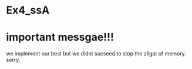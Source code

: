 # Ex4_ssA
# important messgae!!!
we implement our best but we didnt sucseed to stop the zligat of memory.
sorry.
